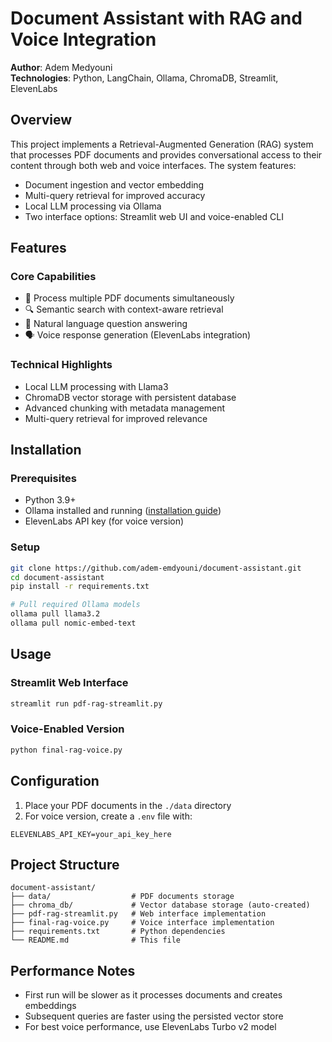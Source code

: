 
# Document Assistant with RAG and Voice Integration

**Author**: Adem Medyouni  
**Technologies**: Python, LangChain, Ollama, ChromaDB, Streamlit, ElevenLabs  

## Overview

This project implements a Retrieval-Augmented Generation (RAG) system that processes PDF documents and provides conversational access to their content through both web and voice interfaces. The system features:

- Document ingestion and vector embedding
- Multi-query retrieval for improved accuracy
- Local LLM processing via Ollama
- Two interface options: Streamlit web UI and voice-enabled CLI

## Features

### Core Capabilities
- 📄 Process multiple PDF documents simultaneously
- 🔍 Semantic search with context-aware retrieval
- 💬 Natural language question answering
- 🗣️ Voice response generation (ElevenLabs integration)

### Technical Highlights
- Local LLM processing with Llama3
- ChromaDB vector storage with persistent database
- Advanced chunking with metadata management
- Multi-query retrieval for improved relevance

## Installation

### Prerequisites
- Python 3.9+
- Ollama installed and running ([installation guide](https://ollama.ai/))
- ElevenLabs API key (for voice version)

### Setup
```bash
git clone https://github.com/adem-emdyouni/document-assistant.git
cd document-assistant
pip install -r requirements.txt

# Pull required Ollama models
ollama pull llama3.2
ollama pull nomic-embed-text
```

## Usage

### Streamlit Web Interface
```bash
streamlit run pdf-rag-streamlit.py
```

### Voice-Enabled Version
```bash
python final-rag-voice.py
```

## Configuration

1. Place your PDF documents in the `./data` directory
2. For voice version, create a `.env` file with:
```env
ELEVENLABS_API_KEY=your_api_key_here
```

## Project Structure
```
document-assistant/
├── data/                  # PDF documents storage
├── chroma_db/             # Vector database storage (auto-created)
├── pdf-rag-streamlit.py   # Web interface implementation
├── final-rag-voice.py     # Voice interface implementation
├── requirements.txt       # Python dependencies
└── README.md              # This file
```

## Performance Notes

- First run will be slower as it processes documents and creates embeddings
- Subsequent queries are faster using the persisted vector store
- For best voice performance, use ElevenLabs Turbo v2 model
